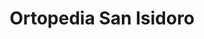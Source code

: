---
title: "Ortopedia San Isidoro"
url: /san-isidro/ortopedia-san-isidoro/
shop: suministros médicos
---